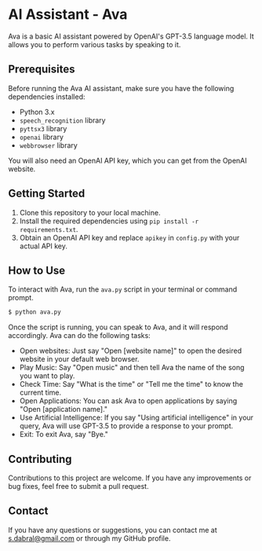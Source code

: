 # AI Assistant - Ava

Ava is a basic AI assistant powered by OpenAI's GPT-3.5 language model. It allows you to perform various tasks by speaking to it.

## Prerequisites

Before running the Ava AI assistant, make sure you have the following dependencies installed:

- Python 3.x
- `speech_recognition` library
- `pyttsx3` library
- `openai` library
- `webbrowser` library

You will also need an OpenAI API key, which you can get from the OpenAI website.

## Getting Started

1. Clone this repository to your local machine.
2. Install the required dependencies using `pip install -r requirements.txt`.
3. Obtain an OpenAI API key and replace `apikey` in `config.py` with your actual API key.

## How to Use

To interact with Ava, run the `ava.py` script in your terminal or command prompt.

```bash
$ python ava.py
```

Once the script is running, you can speak to Ava, and it will respond accordingly. Ava can do the following tasks:

- Open websites: Just say "Open [website name]" to open the desired website in your default web browser.
- Play Music: Say "Open music" and then tell Ava the name of the song you want to play.
- Check Time: Say "What is the time" or "Tell me the time" to know the current time.
- Open Applications: You can ask Ava to open applications by saying "Open [application name]."
- Use Artificial Intelligence: If you say "Using artificial intelligence" in your query, Ava will use GPT-3.5 to provide a response to your prompt.
- Exit: To exit Ava, say "Bye."

## Contributing

Contributions to this project are welcome. If you have any improvements or bug fixes, feel free to submit a pull request.


## Contact

If you have any questions or suggestions, you can contact me at [s.dabral@gmail.com](mailto:your-email@example.com) or through my GitHub profile.
